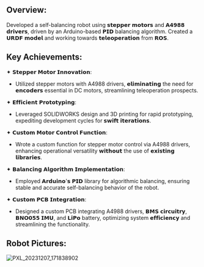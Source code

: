 ## Overview:
Developed a self-balancing robot using 𝘀𝘁𝗲𝗽𝗽𝗲𝗿 𝗺𝗼𝘁𝗼𝗿𝘀 and 𝗔𝟰𝟵𝟴𝟴 𝗱𝗿𝗶𝘃𝗲𝗿𝘀, driven by an Arduino-based 𝗣𝗜𝗗 balancing algorithm. Created a 𝗨𝗥𝗗𝗙 𝗺𝗼𝗱𝗲𝗹 and working towards 𝘁𝗲𝗹𝗲𝗼𝗽𝗲𝗿𝗮𝘁𝗶𝗼𝗻 from 𝗥𝗢𝗦.


## Key Achievements:
✦ 𝗦𝘁𝗲𝗽𝗽𝗲𝗿 𝗠𝗼𝘁𝗼𝗿 𝗜𝗻𝗻𝗼𝘃𝗮𝘁𝗶𝗼𝗻:
- Utilized stepper motors with A4988 drivers, 𝗲𝗹𝗶𝗺𝗶𝗻𝗮𝘁𝗶𝗻𝗴 the need for 𝗲𝗻𝗰𝗼𝗱𝗲𝗿𝘀 essential in DC motors, streamlining teleoperation prospects.

✦ 𝗘𝗳𝗳𝗶𝗰𝗶𝗲𝗻𝘁 𝗣𝗿𝗼𝘁𝗼𝘁𝘆𝗽𝗶𝗻𝗴:
- Leveraged SOLIDWORKS design and 3D printing for rapid prototyping, expediting development cycles for 𝘀𝘄𝗶𝗳𝘁 𝗶𝘁𝗲𝗿𝗮𝘁𝗶𝗼𝗻𝘀.

✦ 𝗖𝘂𝘀𝘁𝗼𝗺 𝗠𝗼𝘁𝗼𝗿 𝗖𝗼𝗻𝘁𝗿𝗼𝗹 𝗙𝘂𝗻𝗰𝘁𝗶𝗼𝗻:
- Wrote a custom function for stepper motor control via A4988 drivers, enhancing operational versatility 𝘄𝗶𝘁𝗵𝗼𝘂𝘁 the use of 𝗲𝘅𝗶𝘀𝘁𝗶𝗻𝗴 𝗹𝗶𝗯𝗿𝗮𝗿𝗶𝗲𝘀.

✦ 𝗕𝗮𝗹𝗮𝗻𝗰𝗶𝗻𝗴 𝗔𝗹𝗴𝗼𝗿𝗶𝘁𝗵𝗺 𝗜𝗺𝗽𝗹𝗲𝗺𝗲𝗻𝘁𝗮𝘁𝗶𝗼𝗻:
- Employed 𝗔𝗿𝗱𝘂𝗶𝗻𝗼'𝘀 𝗣𝗜𝗗 library for algorithmic balancing, ensuring stable and accurate self-balancing behavior of the robot.

✦ 𝗖𝘂𝘀𝘁𝗼𝗺 𝗣𝗖𝗕 𝗜𝗻𝘁𝗲𝗴𝗿𝗮𝘁𝗶𝗼𝗻:
- Designed a custom PCB integrating A4988 drivers, 𝗕𝗠𝗦 𝗰𝗶𝗿𝗰𝘂𝗶𝘁𝗿𝘆, 𝗕𝗡𝗢𝟬𝟱𝟱 𝗜𝗠𝗨, and 𝗟𝗶𝗣𝗼 battery, optimizing system 𝗲𝗳𝗳𝗶𝗰𝗶𝗲𝗻𝗰𝘆 and streamlining the functionality.


## Robot Pictures:

![PXL_20231207_171838902](https://github.com/stark-2000/-Projects-Stepper-Motor-based-Self-Balancing-Robot-with-PID-control/assets/78305300/caa2b82a-fcc7-4858-81c2-7a2930da7f13)
